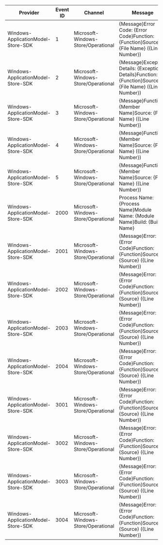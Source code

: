 Provider                            |  Event ID  |  Channel                              |  Message
------------------------------------|------------|---------------------------------------|--------------------------------------------------------------------------------------------------------
Windows-ApplicationModel-Store-SDK  |  1         |  Microsoft-Windows-Store/Operational  |  {Message}Error Code: {Error Code}Function: {Function}Source: {File Name} ({Line Number})
Windows-ApplicationModel-Store-SDK  |  2         |  Microsoft-Windows-Store/Operational  |  {Message}Exception Details: {Exception Details}Function: {Function}Source: {File Name} ({Line Number})
Windows-ApplicationModel-Store-SDK  |  3         |  Microsoft-Windows-Store/Operational  |  {Message}Function: {Member Name}Source: {File Name} ({Line Number})
Windows-ApplicationModel-Store-SDK  |  4         |  Microsoft-Windows-Store/Operational  |  {Message}Function: {Member Name}Source: {File Name} ({Line Number})
Windows-ApplicationModel-Store-SDK  |  5         |  Microsoft-Windows-Store/Operational  |  {Message}Function: {Member Name}Source: {File Name} ({Line Number})
Windows-ApplicationModel-Store-SDK  |  2000      |  Microsoft-Windows-Store/Operational  |  Process Name: {Process Name}Module Name: {Module Name}Build: {Build Name}
Windows-ApplicationModel-Store-SDK  |  2001      |  Microsoft-Windows-Store/Operational  |  {Message}Error: {Error Code}Function: {Function}Source: {Source} ({Line Number})
Windows-ApplicationModel-Store-SDK  |  2002      |  Microsoft-Windows-Store/Operational  |  {Message}Error: {Error Code}Function: {Function}Source: {Source} ({Line Number})
Windows-ApplicationModel-Store-SDK  |  2003      |  Microsoft-Windows-Store/Operational  |  {Message}Error: {Error Code}Function: {Function}Source: {Source} ({Line Number})
Windows-ApplicationModel-Store-SDK  |  2004      |  Microsoft-Windows-Store/Operational  |  {Message}Error: {Error Code}Function: {Function}Source: {Source} ({Line Number})
Windows-ApplicationModel-Store-SDK  |  3001      |  Microsoft-Windows-Store/Operational  |  {Message}Error: {Error Code}Function: {Function}Source: {Source} ({Line Number})
Windows-ApplicationModel-Store-SDK  |  3002      |  Microsoft-Windows-Store/Operational  |  {Message}Error: {Error Code}Function: {Function}Source: {Source} ({Line Number})
Windows-ApplicationModel-Store-SDK  |  3003      |  Microsoft-Windows-Store/Operational  |  {Message}Error: {Error Code}Function: {Function}Source: {Source} ({Line Number})
Windows-ApplicationModel-Store-SDK  |  3004      |  Microsoft-Windows-Store/Operational  |  {Message}Error: {Error Code}Function: {Function}Source: {Source} ({Line Number})
